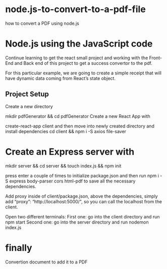 # node.js-to-convert-to-a-pdf-file
how to convert a PDF using node.js
# Node.js using the JavaScript code
Continue learning to get the react small project and working with the Front-End and Back end of this project to get a success convertor to the pdf.

For this particular example, we are going to create a simple receipt that will have dynamic data coming from React’s state object.

## Project Setup
Create a new directory

mkdir pdfGenerator && cd pdfGenerator
Create a new React App with

create-react-app client
and then move into newly created directory and install dependencies
cd client && npm i -S axios file-saver

# Create an Express server with 
mkdir server && cd server && touch index.js && npm init

press enter a couple of times to initialize package.json and then run
npm i -S express body-parser cors html-pdf to save all the necessary dependencies.

Add proxy inside of client/package.json, above the dependencies, simply add “proxy”: “http://localhost:5000/", so you can call the localhost from the client.

Open two different terminals: First one: go into the client directory and run npm start
Second one: go into the server directory and run nodemon index.js

# finally 
Convertion document to add it to a PDF 
